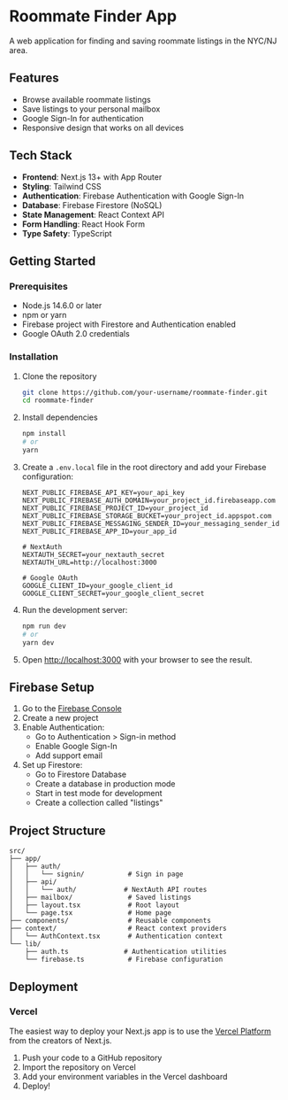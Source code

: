 # Roommate Finder App

A web application for finding and saving roommate listings in the NYC/NJ area.

## Features

- Browse available roommate listings
- Save listings to your personal mailbox
- Google Sign-In for authentication
- Responsive design that works on all devices

## Tech Stack

- **Frontend**: Next.js 13+ with App Router
- **Styling**: Tailwind CSS
- **Authentication**: Firebase Authentication with Google Sign-In
- **Database**: Firebase Firestore (NoSQL)
- **State Management**: React Context API
- **Form Handling**: React Hook Form
- **Type Safety**: TypeScript

## Getting Started

### Prerequisites

- Node.js 14.6.0 or later
- npm or yarn
- Firebase project with Firestore and Authentication enabled
- Google OAuth 2.0 credentials

### Installation

1. Clone the repository
   ```bash
   git clone https://github.com/your-username/roommate-finder.git
   cd roommate-finder
   ```

2. Install dependencies
   ```bash
   npm install
   # or
   yarn
   ```

3. Create a `.env.local` file in the root directory and add your Firebase configuration:
   ```env
   NEXT_PUBLIC_FIREBASE_API_KEY=your_api_key
   NEXT_PUBLIC_FIREBASE_AUTH_DOMAIN=your_project_id.firebaseapp.com
   NEXT_PUBLIC_FIREBASE_PROJECT_ID=your_project_id
   NEXT_PUBLIC_FIREBASE_STORAGE_BUCKET=your_project_id.appspot.com
   NEXT_PUBLIC_FIREBASE_MESSAGING_SENDER_ID=your_messaging_sender_id
   NEXT_PUBLIC_FIREBASE_APP_ID=your_app_id
   
   # NextAuth
   NEXTAUTH_SECRET=your_nextauth_secret
   NEXTAUTH_URL=http://localhost:3000
   
   # Google OAuth
   GOOGLE_CLIENT_ID=your_google_client_id
   GOOGLE_CLIENT_SECRET=your_google_client_secret
   ```

4. Run the development server:
   ```bash
   npm run dev
   # or
   yarn dev
   ```

5. Open [http://localhost:3000](http://localhost:3000) with your browser to see the result.

## Firebase Setup

1. Go to the [Firebase Console](https://console.firebase.google.com/)
2. Create a new project
3. Enable Authentication:
   - Go to Authentication > Sign-in method
   - Enable Google Sign-In
   - Add support email
4. Set up Firestore:
   - Go to Firestore Database
   - Create a database in production mode
   - Start in test mode for development
   - Create a collection called "listings"

## Project Structure

```
src/
├── app/
│   ├── auth/
│   │   └── signin/           # Sign in page
│   ├── api/
│   │   └── auth/            # NextAuth API routes
│   ├── mailbox/              # Saved listings
│   ├── layout.tsx            # Root layout
│   └── page.tsx              # Home page
├── components/               # Reusable components
├── context/                  # React context providers
│   └── AuthContext.tsx       # Authentication context
└── lib/
    ├── auth.ts              # Authentication utilities
    └── firebase.ts           # Firebase configuration
```

## Deployment

### Vercel

The easiest way to deploy your Next.js app is to use the [Vercel Platform](https://vercel.com/new?utm_medium=default-template&filter=next.js&utm_source=create-next-app&utm_campaign=create-next-app-docs) from the creators of Next.js.

1. Push your code to a GitHub repository
2. Import the repository on Vercel
3. Add your environment variables in the Vercel dashboard
4. Deploy!
